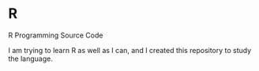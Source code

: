 # R
R Programming Source Code

I am trying to learn R as well as I can, and I created this repository to study the language.
